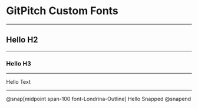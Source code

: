 # GitPitch Custom Fonts

---

## Hello H2

---

### Hello H3

---

Hello Text

---

@snap[midpoint span-100 font-Londrina-Outline]
Hello Snapped
@snapend

